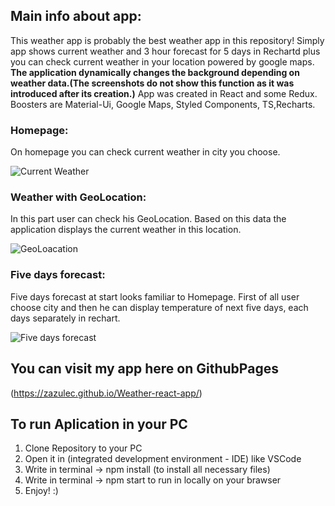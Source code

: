 
## Main info about app:
This weather app is probably the best weather app in this repository!
Simply app shows current weather and 3 hour forecast for 5 days in Rechartd plus you can check current weather in your location powered by google maps.
<b>The application dynamically changes the background depending on weather data.(The screenshots do not show this function as it was introduced after its creation.)</b>
App was created in React and some Redux. Boosters are Material-Ui, Google Maps, Styled Components, TS,Recharts.  

### Homepage:

On homepage you can check current weather in city you choose.

![Current Weather](https://user-images.githubusercontent.com/60104519/82541885-66f1cb80-9b51-11ea-9b79-88ea54ab4a2e.gif)

### Weather with GeoLocation:

In this part user can check his GeoLocation. Based on this data the application displays the current weather in this location.

![GeoLoacation](https://user-images.githubusercontent.com/60104519/82552613-bd1b3a80-9b62-11ea-891f-f2ffd4826e46.gif)

### Five days forecast:

Five days forecast at start looks familiar to Homepage. First of all user choose city and then he can display temperature of next five days, each days separately in rechart.

![Five days forecast](https://user-images.githubusercontent.com/60104519/82553683-cdccb000-9b64-11ea-88b6-8001093a39b8.gif)

## You can visit my app here on GithubPages 
(https://zazulec.github.io/Weather-react-app/)

## To run Aplication in your PC

1. Clone Repository to your PC
2. Open it in (integrated development environment - IDE) like VSCode
2. Write in terminal -> npm install (to install all necessary files)
3. Write in terminal -> npm start to run in locally on your brawser
4. Enjoy! :)








